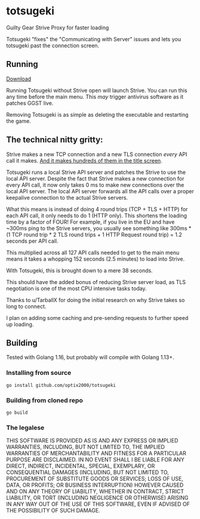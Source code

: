 # totsugeki
Guilty Gear Strive Proxy for faster loading

Totsugeki "fixes" the "Communicating with Server" issues and lets you totsugeki past the connection screen.

## Running
[Download](https://github.com/optix2000/totsugeki/releases)

Running Totsugeki without Strive open will launch Strive. You can run this any time before the main menu.
This _may_ trigger antivirus software as it patches GGST live.

Removing Totsugeki is as simple as deleting the executable and restarting the game.

## The technical nitty gritty:
Strive makes a new TCP connection and a new TLS connection _every_ API call it makes. [And it makes hundreds of them in the title screen](https://www.reddit.com/r/Guiltygear/comments/oaqwo5/analysis_of_network_traffic_at_game_startup/).

Totsugeki runs a local Strive API server and patches the Strive to use the local API server. Despite the fact that Strive makes a new connection for every API call, it now only takes 0 ms to make new connections over the local API server. The local API server forwards all the API calls over a proper keepalive connection to the actual Strive servers.

What this means is instead of doing 4 round trips (TCP + TLS + HTTP) for each API call, it only needs to do 1 (HTTP only). This shortens the loading time by a factor of FOUR!
For example, if you live in the EU and have ~300ms ping to the Strive servers, you usually see something like 300ms * (1 TCP round trip * 2 TLS round trips + 1 HTTP Request round trip) = 1.2 seconds per API call.

This multiplied across all 127 API calls needed to get to the main menu means it takes a whopping 152 seconds (2.5 minutes) to load into Strive.

With Totsugeki, this is brought down to a mere 38 seconds.

This should have the added bonus of reducing Strive server load, as TLS negotiation is one of the most CPU intensive tasks today.

Thanks to u/TarballX for doing the initial research on why Strive takes so long to connect.

I plan on adding some caching and pre-sending requests to further speed up loading.

## Building
Tested with Golang 1.16, but probably will compile with Golang 1.13+.

### Installing from source
`go install github.com/optix2000/totsugeki`

### Building from cloned repo
`go build`

### The legalese

THIS SOFTWARE IS PROVIDED AS IS AND ANY EXPRESS OR IMPLIED WARRANTIES, INCLUDING, BUT NOT LIMITED TO, THE IMPLIED WARRANTIES OF MERCHANTABILITY AND FITNESS FOR A PARTICULAR PURPOSE ARE DISCLAIMED. IN NO EVENT SHALL I BE LIABLE FOR ANY DIRECT, INDIRECT, INCIDENTAL, SPECIAL, EXEMPLARY, OR CONSEQUENTIAL DAMAGES (INCLUDING, BUT NOT LIMITED TO, PROCUREMENT OF SUBSTITUTE GOODS OR SERVICES; LOSS OF USE, DATA, OR PROFITS; OR BUSINESS INTERRUPTION) HOWEVER CAUSED AND ON ANY THEORY OF LIABILITY, WHETHER IN CONTRACT, STRICT LIABILITY, OR TORT (INCLUDING NEGLIGENCE OR OTHERWISE) ARISING IN ANY WAY OUT OF THE USE OF THIS SOFTWARE, EVEN IF ADVISED OF THE POSSIBILITY OF SUCH DAMAGE.
